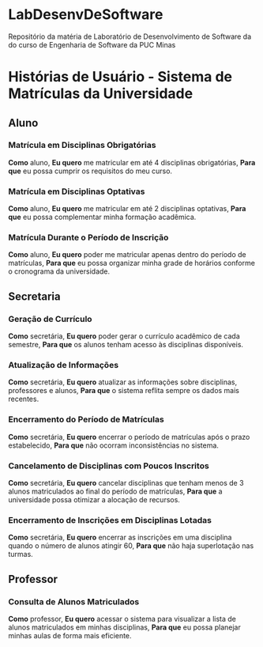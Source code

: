 # LabDesenvDeSoftware
Repositório da matéria de Laboratório de Desenvolvimento de Software da do curso de Engenharia de Software da PUC Minas




# Histórias de Usuário - Sistema de Matrículas da Universidade

## Aluno

### Matrícula em Disciplinas Obrigatórias
**Como** aluno,
**Eu quero** me matricular em até 4 disciplinas obrigatórias,
**Para que** eu possa cumprir os requisitos do meu curso.

### Matrícula em Disciplinas Optativas
**Como** aluno,
**Eu quero** me matricular em até 2 disciplinas optativas,
**Para que** eu possa complementar minha formação acadêmica.

### Matrícula Durante o Período de Inscrição
**Como** aluno,
**Eu quero** poder me matricular apenas dentro do período de matrículas,
**Para que** eu possa organizar minha grade de horários conforme o cronograma da universidade.

## Secretaria

### Geração de Currículo
**Como** secretária,
**Eu quero** poder gerar o currículo acadêmico de cada semestre,
**Para que** os alunos tenham acesso às disciplinas disponíveis.

### Atualização de Informações
**Como** secretária,
**Eu quero** atualizar as informações sobre disciplinas, professores e alunos,
**Para que** o sistema reflita sempre os dados mais recentes.

### Encerramento do Período de Matrículas
**Como** secretária,
**Eu quero** encerrar o período de matrículas após o prazo estabelecido,
**Para que** não ocorram inconsistências no sistema.

### Cancelamento de Disciplinas com Poucos Inscritos
**Como** secretária,
**Eu quero** cancelar disciplinas que tenham menos de 3 alunos matriculados ao final do período de matrículas,
**Para que** a universidade possa otimizar a alocação de recursos.

### Encerramento de Inscrições em Disciplinas Lotadas
**Como** secretária,
**Eu quero** encerrar as inscrições em uma disciplina quando o número de alunos atingir 60,
**Para que** não haja superlotação nas turmas.

## Professor

### Consulta de Alunos Matriculados
**Como** professor,
**Eu quero** acessar o sistema para visualizar a lista de alunos matriculados em minhas disciplinas,
**Para que** eu possa planejar minhas aulas de forma mais eficiente.
